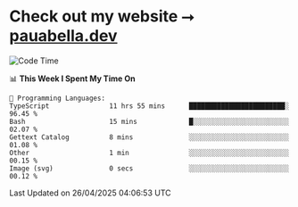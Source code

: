 # Check out my website ⭢ [pauabella.dev](https://pauabella.dev)

<!--START_SECTION:waka-->
![Code Time](http://img.shields.io/badge/Code%20Time-4%2C361%20hrs%209%20mins-blue)

📊 **This Week I Spent My Time On** 

```text
💬 Programming Languages: 
TypeScript               11 hrs 55 mins      ████████████████████████░   96.45 % 
Bash                     15 mins             █░░░░░░░░░░░░░░░░░░░░░░░░   02.07 % 
Gettext Catalog          8 mins              ░░░░░░░░░░░░░░░░░░░░░░░░░   01.08 % 
Other                    1 min               ░░░░░░░░░░░░░░░░░░░░░░░░░   00.15 % 
Image (svg)              0 secs              ░░░░░░░░░░░░░░░░░░░░░░░░░   00.12 % 
```


 Last Updated on 26/04/2025 04:06:53 UTC
<!--END_SECTION:waka-->

